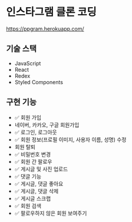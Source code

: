 # 인스타그램 클론 코딩

https://ppgram.herokuapp.com/

## 기술 스택

- JavaScript
- React
- Redex
- Styled Components

## 구현 기능

- ✅ 회원 가입
- 네이버, 카카오, 구글 회원가입
- ✅ 로그인, 로그아웃
- ✅ 회원 정보(프로필 이미지, 사용자 이름, 성명) 수정
- 회원 탈퇴
- ✅ 비밀번호 변경
- ✅ 회원 간 팔로우
- ✅ 게시글 및 사진 업로드
- ✅ 댓글 기능
- ✅ 게시글, 댓글 좋아요
- ✅ 게시글, 댓글 삭제
- ✅ 게시글 스크랩
- ✅ 회원 검색
- ✅ 팔로우하지 않은 회원 보여주기
